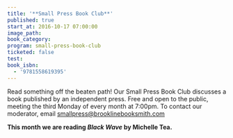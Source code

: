 ```yaml
---
title: '**Small Press Book Club**'
published: true
start_at: 2016-10-17 07:00:00
image_path:
book_category:
program: small-press-book-club
ticketed: false
test:
book_isbn:
  - '9781558619395'
---
```



Read something off the beaten path! Our Small Press Book Club discusses a book published by an independent press. Free and open to the public, meeting the third Monday of every month at 7:00pm. To contact our moderator, email smallpress@brooklinebooksmith.com

**This month we are reading *Black Wave* by Michelle Tea.**
